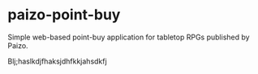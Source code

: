 # paizo-point-buy
Simple web-based point-buy application for tabletop RPGs published by Paizo.


Blj;haslkdjfhaksjdhfkkjahsdkfj

